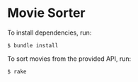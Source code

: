# Movie Sorter

To install dependencies, run:

    $ bundle install


To sort movies from the provided API, run:

    $ rake
